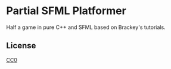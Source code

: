 # Partial SFML Platformer

Half a game in pure C++ and SFML based on Brackey's tutorials.

## License

[CC0](http://creativecommons.org/publicdomain/zero/1.0/)
